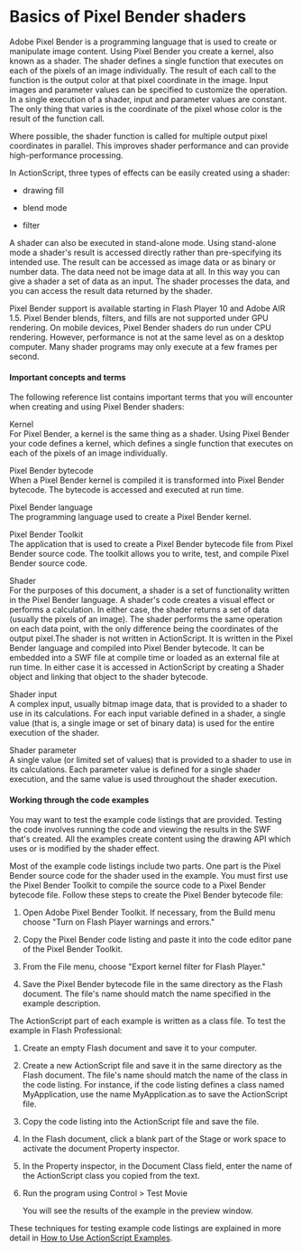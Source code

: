 # Basics of Pixel Bender shaders

Adobe Pixel Bender is a programming language that is used to create or
manipulate image content. Using Pixel Bender you create a kernel, also known as
a shader. The shader defines a single function that executes on each of the
pixels of an image individually. The result of each call to the function is the
output color at that pixel coordinate in the image. Input images and parameter
values can be specified to customize the operation. In a single execution of a
shader, input and parameter values are constant. The only thing that varies is
the coordinate of the pixel whose color is the result of the function call.

Where possible, the shader function is called for multiple output pixel
coordinates in parallel. This improves shader performance and can provide
high-performance processing.

In ActionScript, three types of effects can be easily created using a shader:

- drawing fill

- blend mode

- filter

A shader can also be executed in stand-alone mode. Using stand-alone mode a
shader's result is accessed directly rather than pre-specifying its intended
use. The result can be accessed as image data or as binary or number data. The
data need not be image data at all. In this way you can give a shader a set of
data as an input. The shader processes the data, and you can access the result
data returned by the shader.

Pixel Bender support is available starting in Flash Player 10 and Adobe AIR 1.5.
Pixel Bender blends, filters, and fills are not supported under GPU rendering.
On mobile devices, Pixel Bender shaders do run under CPU rendering. However,
performance is not at the same level as on a desktop computer. Many shader
programs may only execute at a few frames per second.

#### Important concepts and terms

The following reference list contains important terms that you will encounter
when creating and using Pixel Bender shaders:

Kernel  
For Pixel Bender, a kernel is the same thing as a shader. Using Pixel Bender
your code defines a kernel, which defines a single function that executes on
each of the pixels of an image individually.

Pixel Bender bytecode  
When a Pixel Bender kernel is compiled it is transformed into Pixel Bender
bytecode. The bytecode is accessed and executed at run time.

Pixel Bender language  
The programming language used to create a Pixel Bender kernel.

Pixel Bender Toolkit  
The application that is used to create a Pixel Bender bytecode file from Pixel
Bender source code. The toolkit allows you to write, test, and compile Pixel
Bender source code.

Shader  
For the purposes of this document, a shader is a set of functionality written in
the Pixel Bender language. A shader's code creates a visual effect or performs a
calculation. In either case, the shader returns a set of data (usually the
pixels of an image). The shader performs the same operation on each data point,
with the only difference being the coordinates of the output pixel.The shader is
not written in ActionScript. It is written in the Pixel Bender language and
compiled into Pixel Bender bytecode. It can be embedded into a SWF file at
compile time or loaded as an external file at run time. In either case it is
accessed in ActionScript by creating a Shader object and linking that object to
the shader bytecode.

Shader input  
A complex input, usually bitmap image data, that is provided to a shader to use
in its calculations. For each input variable defined in a shader, a single value
(that is, a single image or set of binary data) is used for the entire execution
of the shader.

Shader parameter  
A single value (or limited set of values) that is provided to a shader to use in
its calculations. Each parameter value is defined for a single shader execution,
and the same value is used throughout the shader execution.

#### Working through the code examples

You may want to test the example code listings that are provided. Testing the
code involves running the code and viewing the results in the SWF that's
created. All the examples create content using the drawing API which uses or is
modified by the shader effect.

Most of the example code listings include two parts. One part is the Pixel
Bender source code for the shader used in the example. You must first use the
Pixel Bender Toolkit to compile the source code to a Pixel Bender bytecode file.
Follow these steps to create the Pixel Bender bytecode file:

1.  Open Adobe Pixel Bender Toolkit. If necessary, from the Build menu choose
    "Turn on Flash Player warnings and errors."

2.  Copy the Pixel Bender code listing and paste it into the code editor pane of
    the Pixel Bender Toolkit.

3.  From the File menu, choose "Export kernel filter for Flash Player."

4.  Save the Pixel Bender bytecode file in the same directory as the Flash
    document. The file's name should match the name specified in the example
    description.

The ActionScript part of each example is written as a class file. To test the
example in Flash Professional:

1.  Create an empty Flash document and save it to your computer.

2.  Create a new ActionScript file and save it in the same directory as the
    Flash document. The file's name should match the name of the class in the
    code listing. For instance, if the code listing defines a class named
    MyApplication, use the name MyApplication.as to save the ActionScript file.

3.  Copy the code listing into the ActionScript file and save the file.

4.  In the Flash document, click a blank part of the Stage or work space to
    activate the document Property inspector.

5.  In the Property inspector, in the Document Class field, enter the name of
    the ActionScript class you copied from the text.

6.  Run the program using Control \> Test Movie

    You will see the results of the example in the preview window.

These techniques for testing example code listings are explained in more detail
in
[How to Use ActionScript Examples](../../appendixes/how-to-use-actionscript-examples.md).
